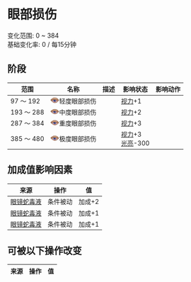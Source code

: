 # 眼部损伤  
变化范围: 0 ~ 384  
基础变化率: 0 / 每15分钟  
## 阶段  
范围  |  名称  |  描述  |  影响状态  |  影响动作  
----  |  ----  |  ----  |  ----  |  ----  
97 ～ 192  |  <img decoding="async" src="Sprite/EyeDamage.png" href="a.md" style="max-width:20px;max-height:20px;">轻度眼部损伤  |    |  [视力](Myopia.md)+1  |    
193 ～ 288  |  <img decoding="async" src="Sprite/EyeDamage.png" href="a.md" style="max-width:20px;max-height:20px;">中度眼部损伤  |    |  [视力](Myopia.md)+2  |    
287 ～ 384  |  <img decoding="async" src="Sprite/EyeDamage.png" href="a.md" style="max-width:20px;max-height:20px;">重度眼部损伤  |    |  [视力](Myopia.md)+3  |    
385 ～ 480  |  <img decoding="async" src="Sprite/EyeDamage.png" href="a.md" style="max-width:20px;max-height:20px;">极度眼部损伤  |    |  [视力](Myopia.md)+3<br>[光亮](Light.md)-300  |    
## 加成值影响因素  
来源  |  操作  |  值  
----  |  ----  |  ----  
[眼镜蛇毒液](W_CobraSpit.md)  |  条件被动  |  加成+2  
[眼镜蛇毒液](W_CobraSpit.md)  |  条件被动  |  加成+1  
[眼镜蛇毒液](W_CobraSpit.md)  |  条件被动  |  加成+1  
## 可被以下操作改变  
来源  |  操作  |  值  
----  |  ----  |  ----  
